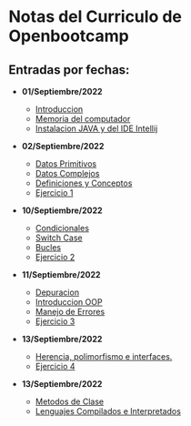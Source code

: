 # Notas del Curriculo de Openbootcamp

## Entradas por fechas:

- **01/Septiembre/2022**
    - [Introduccion](../open_bootcamp/01_sep_2022/notes/Introduccion.md)
    - [Memoria del computador](/open_bootcamp/01_sep_2022/notes/Memoria.md)
    - [Instalacion JAVA y del IDE Intellij](/open_bootcamp/01_sep_2022/notes/instlacion_java_intellij.md)

- **02/Septiembre/2022**
    - [Datos Primitivos](/open_bootcamp/02_sep_2022/notes/datos_primitivos.md)
    - [Datos Complejos](/open_bootcamp/02_sep_2022/notes/datos_complejos.md)
    - [Definiciones y Conceptos](/open_bootcamp/02_sep_2022/notes/definicion_y_conceptos.md)
    - [Ejercicio 1](/open_bootcamp/02_sep_2022/notes/ejercicio1.md)

- **10/Septiembre/2022**
    - [Condicionales](/open_bootcamp/10_sep_2022/condicionales.md)
    - [Switch Case](/open_bootcamp/10_sep_2022/switch_case.md)
    - [Bucles](/open_bootcamp/10_sep_2022/bucles.md)
    - [Ejercicio 2](/open_bootcamp/10_sep_2022/ejercicio2.md)

- **11/Septiembre/2022**
    - [Depuracion](/open_bootcamp/11_sep_2022/depuracion.md)
    - [Introduccion OOP](/open_bootcamp/11_sep_2022/Introduccion_OOP.md)
    - [Manejo de Errores](/open_bootcamp/11_sep_2022/manejo_errores.md)
    - [Ejercicio 3](/open_bootcamp/11_sep_2022/ejercicio3.md)

- **13/Septiembre/2022**
    - [Herencia, polimorfismo e interfaces.](/open_bootcamp/13_sep_2022/herencia_polimorfismo_interfaces.md)
    - [Ejercicio 4](/open_bootcamp/13_sep_2022/ejercicio4.md)

- **13/Septiembre/2022**
    - [Metodos de Clase](/open_bootcamp/14_sep_2022/metodos_de_clase.md)
    - [Lenguajes Compilados e Interpretados](/open_bootcamp/14_sep_2022/lenguajes_comp_inter.md)